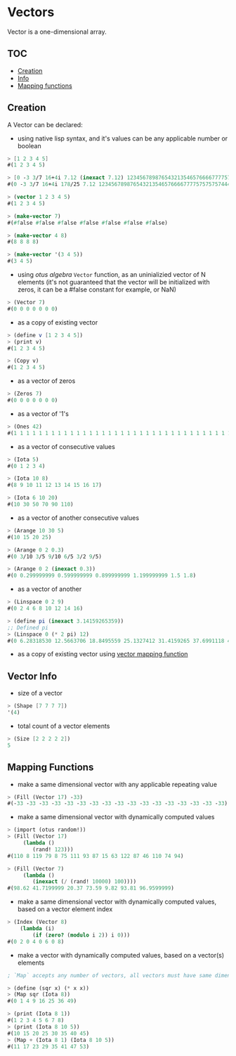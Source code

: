 Vectors
=======

Vector is a one-dimensional array.

TOC
---
- [Creation](#creation)
- [Info](#vector-info)
- [Mapping functions](#mapping-functions)

Creation
--------

A Vector can be declared:

* using native lisp syntax, and it's values can be any applicable number or boolean
```scheme
> [1 2 3 4 5]
#(1 2 3 4 5)

> [0 -3 3/7 16+4i 7.12 (inexact 7.12) 123456789876543213546576666777757575757444 +nan.0 -inf.0]
#(0 -3 3/7 16+4i 178/25 7.12 123456789876543213546576666777757575757444 +nan.0 -inf.0)

> (vector 1 2 3 4 5)
#(1 2 3 4 5)

> (make-vector 7)
#(#false #false #false #false #false #false #false)

> (make-vector 4 8)
#(8 8 8 8)

> (make-vector '(3 4 5))
#(3 4 5)
```

* using *otus algebra* `Vector` function,
  as an uninializied vector of N elements (it's not guaranteed that the vector will be initialized with zeros, it can be a #false constant for example, or NaN)
```scheme
> (Vector 7)
#(0 0 0 0 0 0 0)

```

* as a copy of existing vector
```scheme
> (define v [1 2 3 4 5])
> (print v)
#(1 2 3 4 5)

> (Copy v)
#(1 2 3 4 5)
```

* as a vector of zeros
```scheme
> (Zeros 7)
#(0 0 0 0 0 0 0)
```

* as a vector of '1's
```scheme
> (Ones 42)
#(1 1 1 1 1 1 1 1 1 1 1 1 1 1 1 1 1 1 1 1 1 1 1 1 1 1 1 1 1 1 1 1 1 1 1 1 1 1 1 1 1 1)
```

* as a vector of consecutive values
```scheme
> (Iota 5)
#(0 1 2 3 4)

> (Iota 10 8)
#(8 9 10 11 12 13 14 15 16 17)

> (Iota 6 10 20)
#(10 30 50 70 90 110)
```

* as a vector of another consecutive values
```scheme
> (Arange 10 30 5)
#(10 15 20 25)

> (Arange 0 2 0.3)
#(0 3/10 3/5 9/10 6/5 3/2 9/5)

> (Arange 0 2 (inexact 0.3))
#(0 0.299999999 0.599999999 0.899999999 1.199999999 1.5 1.8)
```

* as a vector of another 
```scheme
> (Linspace 0 2 9)
#(0 2 4 6 8 10 12 14 16)

> (define pi (inexact 3.14159265359))
;; Defined pi
> (Linspace 0 (* 2 pi) 12)
#(0 6.28318530 12.5663706 18.8495559 25.1327412 31.4159265 37.6991118 43.9822971 50.2654824 56.5486677 62.8318530 69.1150383)
```

* as a copy of existing vector using [vector mapping function](#mapping-functions)


Vector Info
-----------

* size of a vector
```scheme
> (Shape [7 7 7 7])
'(4)
```

* total count of a vector elements
```scheme
> (Size [2 2 2 2 2])
5
```


Mapping Functions
-----------------

* make a same dimensional vector with any applicable repeating value
```scheme
> (Fill (Vector 17) -33)
#(-33 -33 -33 -33 -33 -33 -33 -33 -33 -33 -33 -33 -33 -33 -33 -33 -33)
```

* make a same dimensional vector with dynamically computed values
```scheme
> (import (otus random!))
> (Fill (Vector 17)
     (lambda ()
        (rand! 123)))
#(110 8 119 79 8 75 111 93 87 15 63 122 87 46 110 74 94)

> (Fill (Vector 7)
     (lambda ()
        (inexact (/ (rand! 10000) 100))))
#(98.62 41.7199999 20.37 73.59 9.82 93.81 96.9599999)
```

* make a same dimensional vector with dynamically computed values, based on a vector element index
```scheme
> (Index (Vector 8)
    (lambda (i)
        (if (zero? (modulo i 2)) i 0)))
#(0 2 0 4 0 6 0 8)
```

* make a vector with dynamically computed values, based on a vector(s) elements
```scheme
; `Map` accepts any number of vectors, all vectors must have same dimension

> (define (sqr x) (* x x))
> (Map sqr (Iota 8))
#(0 1 4 9 16 25 36 49)

> (print (Iota 8 1))
#(1 2 3 4 5 6 7 8)
> (print (Iota 8 10 5))
#(10 15 20 25 30 35 40 45)
> (Map + (Iota 8 1) (Iota 8 10 5))
#(11 17 23 29 35 41 47 53)
```
